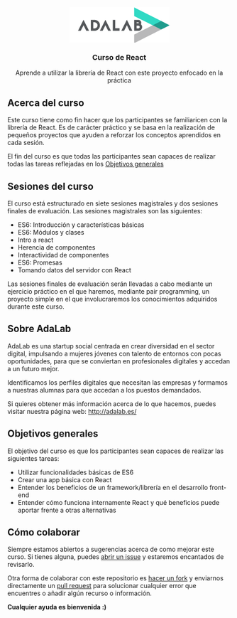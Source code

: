 <p align="center">
  <a href="http://adalab.es/">
    <img align="center" src="assets/images/adalab_brand.png" alt="AdaLab brand">
  </a>
</p>
<h3 align="center">Curso de React</h3>
<p align="center">
   Aprende a utilizar la librería de React con este proyecto enfocado en la práctica
</p>

## Acerca del curso

Este curso tiene como fin hacer que los participantes se familiaricen con la librería de React. Es de carácter práctico y se basa en la realización de pequeños proyectos que ayuden a reforzar los conceptos aprendidos en cada sesión.

El fin del curso es que todas las participantes sean capaces de realizar todas las tareas reflejadas en los [Objetivos generales](#objetivos-generales)


## Sesiones del curso

El curso está estructurado en siete sesiones magistrales y dos sesiones finales de evaluación. Las sesiones magistrales son las siguientes:

- ES6: Introducción y características básicas
- ES6: Módulos y clases
- Intro a react
- Herencia de componentes
- Interactividad de componentes
- ES6: Promesas
- Tomando datos del servidor con React

Las sesiones finales de evaluación serán llevadas a cabo mediante un ejercicio práctico en el que haremos, mediante pair programming, un proyecto simple en el que involucraremos los conocimientos adquiridos durante este curso.


## Sobre AdaLab

AdaLab es una startup social centrada en crear diversidad en el sector digital, impulsando a mujeres jóvenes con talento de entornos con pocas oportunidades, para que se conviertan en profesionales digitales y accedan a un futuro mejor.

Identificamos los perfiles digitales que necesitan las empresas y formamos a nuestras alumnas para que accedan a los puestos demandados.

Si quieres obtener más información acerca de lo que hacemos, puedes visitar nuestra página web: http://adalab.es/


## Objetivos generales

El objetivo del curso es que los participantes sean capaces de realizar las siguientes tareas:

- Utilizar funcionalidades básicas de ES6
- Crear una app básica con React
- Entender los beneficios de un framework/librería en el desarrollo front-end
- Entender cómo funciona internamente React y qué beneficios puede aportar frente a otras alternativas


## Cómo colaborar

Siempre estamos abiertos a sugerencias acerca de como mejorar este curso. Si tienes alguna, puedes [abrir un issue](https://help.github.com/articles/creating-an-issue/) y estaremos encantados de revisarlo.

Otra forma de colaborar con este repositorio es [hacer un fork](https://help.github.com/articles/fork-a-repo/) y enviarnos directamente un [pull request](https://help.github.com/articles/using-pull-requests/) para solucionar cualquier error que encuentres o añadir algún recurso o información.

**Cualquier ayuda es bienvenida :)**
